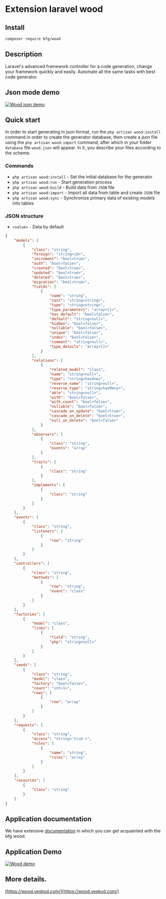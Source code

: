 # Extension laravel wood

## Install
```bash
composer require bfg/wood
```

## Description
Laravel's advanced framework controller for a code generation,
change your framework quickly and easily.
Automate all the same tasks with best code generator.

## Json mode demo
[![Wood json demo](https://github.com/bfg-s/wood/blob/32fb956353772ee474487569c5af060882e2195b/assets/Bfg_wood_demo_video.gif "Wood json demo")](https://github.com/bfg-s/wood/blob/32fb956353772ee474487569c5af060882e2195b/assets/Bfg_wood_demo_video.gif "Wood json demo")

## Quick start
In order to start generating in json format, run the `php artisan wood:install` command in order to create the generator database, then create a json file using the `php artisan wood:import` command, after which in your folder `database` file `wood.json` will appear. In it, you describe your files according to the scheme.

### Commands
 * `php artisan wood:install` - Set the initial database for the generator
 * `php artisan wood:run` - Start generation process
 * `php artisan wood:build` - Build data from `JSON` file
 * `php artisan wood:import` - Import all data from table and create `JSON` file
 * `php artisan wood:sync` - Synchronize primary data of existing models into tables

### JSON structure
 * `<value>` - Data by default
```json
{
    "models": [
        {
            "class": "string",
            "foreign": "string<id>",
            "increment": "bool<true>",
            "auth": "bool<false>",
            "created": "bool<true>",
            "updated": "bool<true>",
            "deleted": "bool<true>",
            "migration": "bool<true>",
            "fields": [
                {
                    "name": "string",
                    "cast": "string<string>",
                    "type": "string<string>",
                    "type_parameters": "array<[]>",
                    "has_default": "bool<false>",
                    "default": "string<null>",
                    "hidden": "bool<false>",
                    "nullable": "bool<false>",
                    "unique": "bool<false>",
                    "index": "bool<false>",
                    "comment": "string<null>",
                    "type_details": "array<[]>"
                }
            ],
            "relations": [
                {
                    "related_model": "class",
                    "name": "string<null>",
                    "type": "string<hasOne>",
                    "reverse_name": "string<null>",
                    "reverse_type": "string<hasMany>",
                    "able": "string<null>",
                    "with": "bool<false>",
                    "with_count": "bool<false>",
                    "nullable": "bool<false>",
                    "cascade_on_update": "bool<true>",
                    "cascade_on_delete": "bool<true>",
                    "null_on_delete": "bool<false>"
                }
            ],
            "observers": [
                {
                    "class": "string",
                    "events": "array"
                }
            ],
            "traits": [
                {
                    "class": "string"
                }
            ],
            "implements": [
                {
                    "class": "string"
                }
            ]
        }
    ],
    "events": [
        {
            "class": "string",
            "listeners": [
                {
                    "row": "string"
                }
            ]
        }
    ],
    "controllers": [
        {
            "class": "string",
            "methods": [
                {
                    "row": "string",
                    "event": "class"
                }
            ]
        }
    ],
    "factories": [
        {
            "model": "class",
            "lines": [
                {
                    "field": "string",
                    "php": "string<null>"
                }
            ]
        }
    ],
    "seeds": [
        {
            "class": "string",
            "model": "class",
            "factory": "bool<false>",
            "count": "int<1>",
            "rows": [
                {
                    "row": "array"
                }
            ]
        }
    ],
    "requests": [
        {
            "class": "string",
            "access": "string<'true'>",
            "rules": [
                {
                    "name": "string",
                    "rules": "array"
                }
            ]
        }
    ],
    "resources": [
        {
            "class": "string"
        }
    ]
}
```

## Application documentation
We have extensive [documentation](https://wood.veskod.com/documentation/wood-application/install) in which you can get acquainted with the bfg wood.

## Application Demo
[![Wood demo](https://github.com/bfg-s/wood/blob/30f968b7b50d42675e441de6d98b06c34d216052/assets/wood-gif.gif "Wood demo")](https://github.com/bfg-s/wood/blob/30f968b7b50d42675e441de6d98b06c34d216052/assets/wood-gif.gif "Wood demo")

## More details.
[https://wood.veskod.com/](https://wood.veskod.com/)
